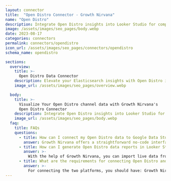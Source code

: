 ```yaml
---
layout: connector
title:  "Open Distro Connector - Growth Nirvana"
name: "Open Distro"
description: Integrate Open Distro insights into Looker Studio for comprehensive Elasticsearch analytics that guide your search strategies.
image: /assets/images/seo_pages/body.webp
date: 2023-08-17
categories: connectors
permalink: connectors/opendistro
icon_url: /assets/images/seo_pages/connectors/opendistro
schema_name: opendistro

sections:
  overview:
    title: >-
      Open Distro Data Connector
    description: Elevate your Elasticsearch insights with Open Distro integration. Seamlessly merge Elasticsearch data from Open Distro with Looker Studio's analytical capabilities, unlocking insights that drive search performance strategies, data exploration, and operational excellence.
    image_url: /assets/images/seo_pages/overview.webp

  body:
    title: >-
      Visualize Your Open Distro channel data with Growth Nirvana's
      Open Distro Connector
    description: Integrate Open Distro insights into Looker Studio for comprehensive Elasticsearch analytics that guide your search strategies.
    image_url: /assets/images/seo_pages/body.webp
  faq:
    title: FAQs
    questions:
      - title: How can I connect my Open Distro data to Google Data Studio/Looker Studio?
        answer: Growth Nirvana offers a straightforward no-code interface to connect to Open Distro data sources.
      - title: How can I generate Open Distro data reports in Looker Studio?
        answer: >-
          With the help of Growth Nirvana, you can import live data from Open Distro into Looker Studio. These data can be viewed in charts, tables, and dashboards to generate branded reports that can be shared instantly.
      - title: What are the requirements for connecting Open Distro and Looker Studio?
        answer: >-
          For connecting the two platforms, you should have: Growth Nirvana Account and Open Distro Ads Account
---
```

